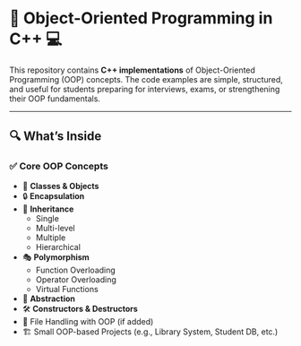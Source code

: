 # 🧠 Object-Oriented Programming in C++ 💻

This repository contains **C++ implementations** of Object-Oriented Programming (OOP) concepts. The code examples are simple, structured, and useful for students preparing for interviews, exams, or strengthening their OOP fundamentals.

---

## 🔍 What’s Inside

### ✅ Core OOP Concepts
- 🧱 **Classes & Objects**
- 🔒 **Encapsulation**
- 🧬 **Inheritance**
  - Single
  - Multi-level
  - Multiple
  - Hierarchical
- 🎭 **Polymorphism**
  - Function Overloading
  - Operator Overloading
  - Virtual Functions
- 🚪 **Abstraction**
- 🛠️ **Constructors & Destructors**
- 📁 File Handling with OOP (if added)
- 🏗️ Small OOP-based Projects (e.g., Library System, Student DB, etc.)


